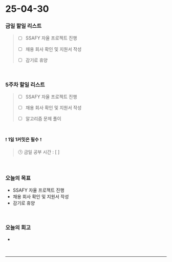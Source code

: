 # 25-04-30

### 금일 할일 리스트
> - [ ] SSAFY 자율 프로젝트 진행
>
> - [ ] 채용 회사 확인 및 지원서 작성
>
> - [ ] 감기로 휴양

<br/>

### 5주차 할일 리스트

> - [ ] SSAFY 자율 프로젝트 진행
>
> - [ ] 채용 회사 확인 및 지원서 작성
>
> - [ ] 알고리즘 문제 풀이

<br/>

❗ **1일 1커밋은 필수** ❗

> 🕒 금일 공부 시간 : [  ]

<br/>

### 오늘의 목표
- SSAFY 자율 프로젝트 진행
- 채용 회사 확인 및 지원서 작성
- 감기로 휴양

<br>

### 오늘의 회고
- 


<br/>

---
